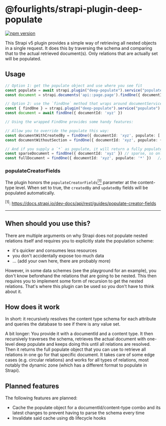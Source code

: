 # @fourlights/strapi-plugin-deep-populate

[![npm version](https://badge.fury.io/js/@fourlights%2Fstrapi-plugin-deep-populate.svg)](https://badge.fury.io/js/@fourlights%2Fstrapi-plugin-deep-populate)

This Strapi v5 plugin provides a simple way of retrieving all nested objects in a single request.
It does this by traversing the schema and comparing that to the actual retrieved document(s).
Only relations that are actually set will be populated.

## Usage

```ts
// Option 1: get the populate object and use where you see fit
const populate = await strapi.plugin("deep-populate").service("populate").get({ documentId: 'xyz', contentType: 'api::page.page' })
const document = strapi.documents('api::page.page').findOne({ documentId: 'xyz', populate })
```
```ts
// Option 2: use the `findOne` method that wraps around documentService.findOne
const { findOne } = strapi.plugin("deep-populate").service("populate").documents("api::page.page")
const document = await findOne({ documentId: 'xyz' })
```

```ts
// Using the wrapped FindOne provides some handy features:

// Allow you to override the populate this way:
const documentWithCreatedBy = findOne({ documentId: 'xyz', populate: ['createdBy']})
const documentWithoutSection = findOne({ documentId: 'xyz', populate: { section: false }})

// And if you supply a `*` as populate, it will return a fully populated document (i.e. non-sparse)
const sparseDocument = findOne({ documentId: 'xyz' }) // sparse, so only attributes are returned that have a value
const fullDocument = findOne({ documentId: 'xyz', populate: '*' })   // fully populated, so all attributes are returned
```

### populateCreatorFields

The plugin honors the `populateCreatorFields`<a href="#fn1"><sup>[1]</sup></a> parameter at the content-type level. When set to true, the `createdBy` and `updatedBy` fields will be populated automatically.

<sup id="fn1">[1]</sup>: https://docs.strapi.io/dev-docs/api/rest/guides/populate-creator-fields


---

## When should you use this?

There are multiple arguments on why Strapi does not populate nested relations itself and requires you to explicitly state the population scheme:

- it's quicker and consumes less resources
- you don't accidentally expose too much data
- ... (add your own here, there are probably more)

However, in some data schemes (see the playground for an example), you don't know beforehand the relations that are going to be nested. This then requires you to implement some form of recursion to get the nested relations. That's where this plugin can be used so you don't have to think about it.

## How does it work

In short: it recursively resolves the content type schema for each attribute and queries the database to see if there is any value set.

A bit longer: You provide it with a documentId and a content type. It then recursively traverses the schema, retrieves the actual document with one-level deep populate and keeps doing this until all relations are resolved. Then it returns the full populate object that you can use to retrieve all relations in one go for that specific document.
It takes care of some edge cases (e.g. circular relations) and works for all types of relations, most notably the dynamic zone (which has a different format to populate in Strapi).

## Planned features

The following features are planned:

- Cache the populate object for a documentId/content-type combo and its latest changes to prevent having to parse the schema every time
- Invalidate said cache using db lifecycle hooks

